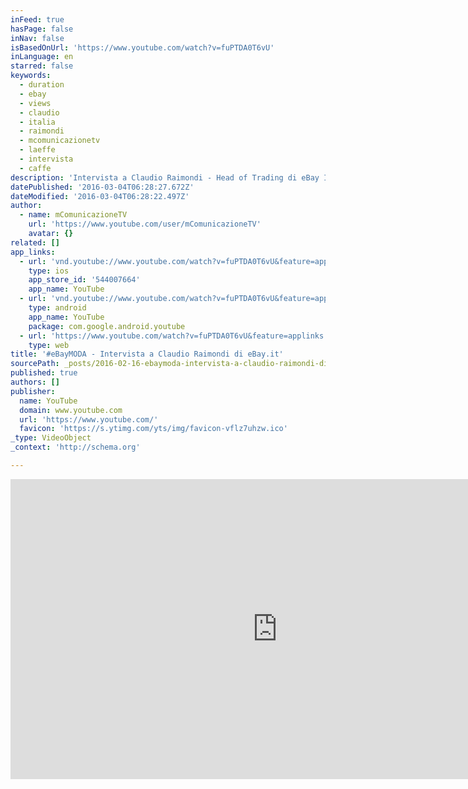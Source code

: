 ```yaml
---
inFeed: true
hasPage: false
inNav: false
isBasedOnUrl: 'https://www.youtube.com/watch?v=fuPTDA0T6vU'
inLanguage: en
starred: false
keywords:
  - duration
  - ebay
  - views
  - claudio
  - italia
  - raimondi
  - mcomunicazionetv
  - laeffe
  - intervista
  - caffe
description: 'Intervista a Claudio Raimondi - Head of Trading di eBay Italia, Francia e Spagna che ci parla della nuova iniziativa eBayMODA, volta a proporre un vero e proprio iInspired Shopping e presentata con un evento esclusivo a Milano. www.mediacomunicazione.com'
datePublished: '2016-03-04T06:28:27.672Z'
dateModified: '2016-03-04T06:28:22.497Z'
author:
  - name: mComunicazioneTV
    url: 'https://www.youtube.com/user/mComunicazioneTV'
    avatar: {}
related: []
app_links:
  - url: 'vnd.youtube://www.youtube.com/watch?v=fuPTDA0T6vU&feature=applinks'
    type: ios
    app_store_id: '544007664'
    app_name: YouTube
  - url: 'vnd.youtube://www.youtube.com/watch?v=fuPTDA0T6vU&feature=applinks'
    type: android
    app_name: YouTube
    package: com.google.android.youtube
  - url: 'https://www.youtube.com/watch?v=fuPTDA0T6vU&feature=applinks'
    type: web
title: '#eBayMODA - Intervista a Claudio Raimondi di eBay.it'
sourcePath: _posts/2016-02-16-ebaymoda-intervista-a-claudio-raimondi-di-ebayit.md
published: true
authors: []
publisher:
  name: YouTube
  domain: www.youtube.com
  url: 'https://www.youtube.com/'
  favicon: 'https://s.ytimg.com/yts/img/favicon-vflz7uhzw.ico'
_type: VideoObject
_context: 'http://schema.org'

---
```

<iframe src="https://cdn.embedly.com/widgets/media.html?src=https%3A%2F%2Fwww.youtube.com%2Fembed%2FfuPTDA0T6vU%3Ffeature%3Doembed&amp;url=https%3A%2F%2Fwww.youtube.com%2Fwatch%3Fv%3DfuPTDA0T6vU&amp;image=https%3A%2F%2Fi.ytimg.com%2Fvi%2FfuPTDA0T6vU%2Fhqdefault.jpg&amp;key=b7d04c9b404c499eba89ee7072e1c4f7&amp;type=text%2Fhtml&amp;schema=youtube" width="854" height="480" scrolling="no" frameborder="0" allowfullscreen="allowfullscreen" style=""></iframe>
